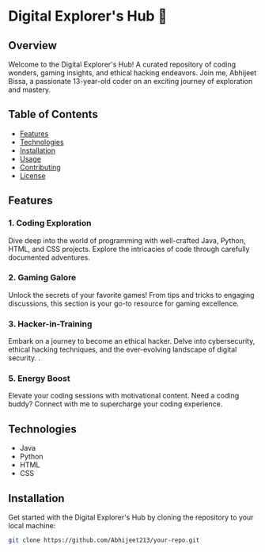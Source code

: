 # Digital Explorer's Hub 🚀

## Overview

Welcome to the Digital Explorer's Hub! A curated repository of coding wonders, gaming insights, and ethical hacking endeavors. Join me, Abhijeet Bissa, a passionate 13-year-old coder on an exciting journey of exploration and mastery.

## Table of Contents

- [Features](#features)
- [Technologies](#technologies)
- [Installation](#installation)
- [Usage](#usage)
- [Contributing](#contributing)
- [License](#license)

## Features

### 1. **Coding Exploration**

Dive deep into the world of programming with well-crafted Java, Python, HTML, and CSS projects. Explore the intricacies of code through carefully documented adventures.

### 2. **Gaming Galore**

Unlock the secrets of your favorite games! From tips and tricks to engaging discussions, this section is your go-to resource for gaming excellence.

### 3. **Hacker-in-Training**

Embark on a journey to become an ethical hacker. Delve into cybersecurity, ethical hacking techniques, and the ever-evolving landscape of digital security.
.

### 5. **Energy Boost**

Elevate your coding sessions with motivational content. Need a coding buddy? Connect with me to supercharge your coding experience.

## Technologies

- Java
- Python
- HTML
- CSS

## Installation

Get started with the Digital Explorer's Hub by cloning the repository to your local machine:

```bash
git clone https://github.com/Abhijeet213/your-repo.git
